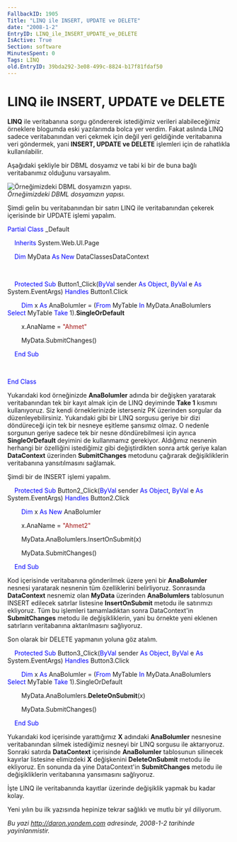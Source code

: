 ```yaml
---
FallbackID: 1905
Title: "LINQ ile INSERT, UPDATE ve DELETE"
date: "2008-1-2"
EntryID: LINQ_ile_INSERT_UPDATE_ve_DELETE
IsActive: True
Section: software
MinutesSpent: 0
Tags: LINQ
old.EntryID: 39bda292-3e08-499c-8824-b17f81fdaf50
---
```

# LINQ ile INSERT, UPDATE ve DELETE
**LINQ** ile veritabanına sorgu göndererek istediğimiz verileri
alabileceğimiz örneklere blogumda eski yazılarımda bolca yer verdim.
Fakat aslında LINQ sadece veritabanından veri çekmek için değil yeri
geldiğinde veritabanına veri göndermek, yani **INSERT, UPDATE ve
DELETE** işlemleri için de rahatlıkla kullanılabilir.

Aşağıdaki şekliyle bir DBML dosyamız ve tabi ki bir de buna bağlı
veritabanımız olduğunu varsayalım.

![Örneğimizdeki DBML dosyamızın
yapısı.](media/LINQ_ile_INSERT_UPDATE_ve_DELETE/01012008.png)\
*Örneğimizdeki DBML dosyamızın yapısı.*

Şimdi gelin bu veritabanından bir satırı LINQ ile veritabanından çekerek
içerisinde bir UPDATE işlemi yapalım.

<span style="color: blue;">Partial</span> <span
style="color: blue;">Class</span> \_Default

    <span style="color: blue;">Inherits</span> System.Web.UI.Page

    <span style="color: blue;">Dim</span> MyData <span
style="color: blue;">As</span> <span style="color: blue;">New</span>
DataClassesDataContext

 

    <span style="color: blue;">Protected</span> <span
style="color: blue;">Sub</span> Button1\_Click(<span
style="color: blue;">ByVal</span> sender <span
style="color: blue;">As</span> <span style="color: blue;">Object</span>,
<span style="color: blue;">ByVal</span> e <span
style="color: blue;">As</span> System.EventArgs) <span
style="color: blue;">Handles</span> Button1.Click

        <span style="color: blue;">Dim</span> x <span
style="color: blue;">As</span> AnaBolumler = (<span
style="color: blue;">From</span> MyTable <span
style="color: blue;">In</span> MyData.AnaBolumlers <span
style="color: blue;">Select</span> MyTable <span
style="color: blue;">Take</span> 1).**SingleOrDefault**

        x.AnaName = <span style="color: #a31515;">"Ahmet"</span>

        MyData.SubmitChanges()

    <span style="color: blue;">End</span> <span
style="color: blue;">Sub</span>

 

<span style="color: blue;">End</span> <span
style="color: blue;">Class</span>

Yukarıdaki kod örneğinizde **AnaBolumler** adında bir değişken yaratarak
veritabanından tek bir kayıt almak için de LINQ deyiminde **Take 1**
kısmını kullanıyoruz. Siz kendi örneklerinizde isterseniz PK üzerinden
sorgular da düzenleyebilirsiniz. Yukarıdaki gibi bir LINQ sorgusu geriye
bir dizi döndüreceği için tek bir nesneye eşitleme şansımız olmaz. O
nedenle sorgunun geriye sadece tek bir nesne döndürebilmesi için ayrıca
**SingleOrDefault** deyimini de kullanmamız gerekiyor. Aldığımız
nesnenin herhangi bir özelliğini istediğimiz gibi değiştirdikten sonra
artık geriye kalan **DataContext** üzerinden **SubmitChanges** metodunu
çağırarak değişikliklerin veritabanına yansıtılmasını sağlamak.

Şimdi bir de INSERT işlemi yapalım.

    <span style="color: blue;">Protected</span> <span
style="color: blue;">Sub</span> Button2\_Click(<span
style="color: blue;">ByVal</span> sender <span
style="color: blue;">As</span> <span style="color: blue;">Object</span>,
<span style="color: blue;">ByVal</span> e <span
style="color: blue;">As</span> System.EventArgs) <span
style="color: blue;">Handles</span> Button2.Click

        <span style="color: blue;">Dim</span> x <span
style="color: blue;">As</span> <span style="color: blue;">New</span>
AnaBolumler

        x.AnaName = <span style="color: #a31515;">"Ahmet2"</span>

        MyData.AnaBolumlers.InsertOnSubmit(x)

        MyData.SubmitChanges()

    <span style="color: blue;">End</span> <span
style="color: blue;">Sub</span>

Kod içerisinde veritabanına gönderilmek üzere yeni bir **AnaBolumler**
nesnesi yaratarak nesnenin tüm özelliklerini belirliyoruz. Sonrasında
**DataContext** nesnemiz olan **MyData** üzerinden **AnaBolumlers**
tablosunun INSERT edilecek satırlar listesine **InsertOnSubmit** metodu
ile satırımızı ekliyoruz. Tüm bu işlemleri tamamladıktan sonra
DataContext'in **SubmitChanges** metodu ile değişikliklerin, yani bu
örnekte yeni eklenen satırların veritabanına aktarılmasını sağlıyoruz.

Son olarak bir DELETE yapmanın yoluna göz atalım.

    <span style="color: blue;">Protected</span> <span
style="color: blue;">Sub</span> Button3\_Click(<span
style="color: blue;">ByVal</span> sender <span
style="color: blue;">As</span> <span style="color: blue;">Object</span>,
<span style="color: blue;">ByVal</span> e <span
style="color: blue;">As</span> System.EventArgs) <span
style="color: blue;">Handles</span> Button3.Click

        <span style="color: blue;">Dim</span> x <span
style="color: blue;">As</span> AnaBolumler = (<span
style="color: blue;">From</span> MyTable <span
style="color: blue;">In</span> MyData.AnaBolumlers <span
style="color: blue;">Select</span> MyTable <span
style="color: blue;">Take</span> 1).SingleOrDefault

        MyData.AnaBolumlers.**DeleteOnSubmit**(x)

        MyData.SubmitChanges()

    <span style="color: blue;">End</span> <span
style="color: blue;">Sub</span>

Yukarıdaki kod içerisinde yarattığımız **X** adındaki **AnaBolumler**
nesnesine veritabanından silmek istediğimiz nesneyi bir LINQ sorgusu ile
aktarıyoruz. Sonraki satırda **DataContext** içerisinde **AnaBolumler**
tablosunun silinecek kayırlar listesine elimizdeki **X** değişkenini
**DeleteOnSubmit** metodu ile ekliyoruz. En sonunda da yine
DataContext'in **SubmitChanges** metodu ile değişikliklerin veritabanına
yansımasını sağlıyoruz.

İşte LINQ ile veritabanında kayıtlar üzerinde değişiklik yapmak bu kadar
kolay.

Yeni yılın bu ilk yazısında hepinize tekrar sağlıklı ve mutlu bir yıl
diliyorum.



*Bu yazi http://daron.yondem.com adresinde, 2008-1-2 tarihinde yayinlanmistir.*
